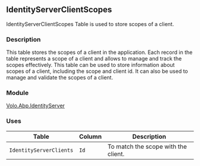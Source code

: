 ## IdentityServerClientScopes

IdentityServerClientScopes Table is used to store scopes of a client.

### Description

This table stores the scopes of a client in the application. Each record in the table represents a scope of a client and allows to manage and track the scopes effectively. This table can be used to store information about scopes of a client, including the scope and client id. It can also be used to manage and validate the scopes of a client.

### Module

[Volo.Abp.IdentityServer](../../IdentityServer.md)

### Uses

| Table | Column | Description |
| --- | --- | --- |
| `IdentityServerClients` | `Id` | To match the scope with the client. |